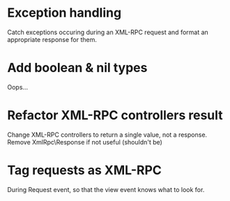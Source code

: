 # Exception handling
Catch exceptions occuring during an XML-RPC request and format an appropriate response for them.

# Add boolean & nil types
Oops...

# Refactor XML-RPC controllers result
Change XML-RPC controllers to return a single value, not a response. Remove XmlRpc\Response if not useful (shouldn't be)

# Tag requests as XML-RPC
During Request event, so that the view event knows what to look for.